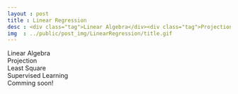 ```yaml
---
layout : post
title :	Linear Regression
desc : <div class="tag">Linear Algebra</div><div class="tag">Projection</div><div class="tag">Least Square</div><div class="tag">Supervised Learning</div></br>Predict data based on other feature, fitting a straight line or hyperplane in high dimensional data by 3 different approaches, namely geometry (projection), algebra (null space and collum space) and calculus (derivative and chain rule).
img  : ../public/post_img/LinearRegression/title.gif
---
```

<div class="tag">Linear Algebra</div><div class="tag">Projection</div><div class="tag">Least Square</div><div class="tag">Supervised Learning</div>
Comming soon!